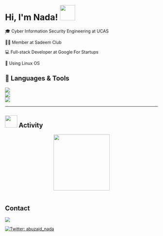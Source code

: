 <div align="left"><h1> Hi, I'm Nada! <img src="https://media.giphy.com/media/mGcNjsfWAjY5AEZNw6/giphy.gif" width="50"></h1>

<p>🎓 Cyber Information Security Engineering at UCAS</p>

<p>👩‍💻 Member at Sadeem Club</p>

<p>💻 Full-stack Developer at Google For Startups </p>

<p>🐧 Using Linux OS</p>

## 🔧 Languages & Tools

<p align="left">
  <!-- Frontend -->
  <img src="https://skillicons.dev/icons?i=html,css,sass,js,react,gatsby,storybook" />
  <br/>
  
  <!-- Backend -->
  <img src="https://skillicons.dev/icons?i=nodejs,express,cpp,py,java,postgres,mongodb,mysql" />
  <br/>
  
  <!-- Tools & Testing -->
  <img src="https://skillicons.dev/icons?i=jest,github,figma,ps,notion,trello,ps" />
</p>

---

## <img src="https://media.giphy.com/media/VgCDAzcKvsR6OM0uWg/giphy.gif" width="40"> Activity

<div align="center">
  <img height="185em" src="https://github-readme-stats.vercel.app/api?username=nada-abuzaid&theme=dark&show_icons=true&count_private=false" />
</div>

<br>

## Contact

<a href="mailto:nada.b.abu.zaid@gmail.com?subject=Email From GitHub Account">
<img src="https://img.shields.io/badge/Gmail-nada.b.abu.zaid%40gmail.com-blue" /></a>

[![Twitter: abuzaid_nada](https://img.shields.io/twitter/follow/abuzaid_nada?style=social&theme=highcontrast)](https://twitter.com/abuzaid_nada)

</div>